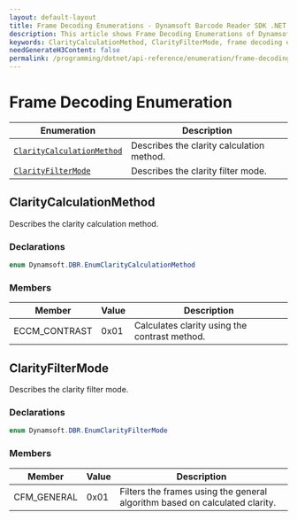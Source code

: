 ```yaml
---
layout: default-layout
title: Frame Decoding Enumerations - Dynamsoft Barcode Reader SDK .NET Edition
description: This article shows Frame Decoding Enumerations of Dynamsoft Barcode Reader.
keywords: ClarityCalculationMethod, ClarityFilterMode, frame decoding enumeration, enumeration
needGenerateH3Content: false
permalink: /programming/dotnet/api-reference/enumeration/frame-decoding-enums.html
---
```



# Frame Decoding Enumeration

| Enumeration | Description |
|-------------|-------------|
| [`ClarityCalculationMethod`](#claritycalculationmethod) | Describes the clarity calculation method. |
| [`ClarityFilterMode`](#clarityfiltermode) | Describes the clarity filter mode. |
  

## ClarityCalculationMethod
Describes the clarity calculation method.

### Declarations

```csharp
enum Dynamsoft.DBR.EnumClarityCalculationMethod
```




### Members

| Member | Value | Description |
| --------------------------  | ----- | ----------- |
| ECCM_CONTRAST | 0x01 | Calculates clarity using the contrast method. |



## ClarityFilterMode

Describes the clarity filter mode.

### Declarations

```csharp
enum Dynamsoft.DBR.EnumClarityFilterMode
```




### Members

| Member | Value | Description |
| --------------------------  | ----- | ----------- |
| CFM_GENERAL | 0x01 | Filters the frames using the general algorithm based on calculated clarity. |
